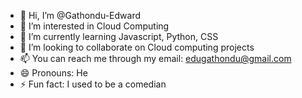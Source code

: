 - 👋 Hi, I’m @Gathondu-Edward
- 👀 I’m interested in Cloud Computing
- 🌱 I’m currently learning Javascript, Python, CSS
- 💞️ I’m looking to collaborate on Cloud computing projects
- 📫 You can reach me through my email: edugathondu@gmail.com
- 😄 Pronouns: He
- ⚡ Fun fact: I used to be a comedian

<!---
Gathondu-Edward/Gathondu-Edward is a ✨ special ✨ repository because its `README.md` (this file) appears on your GitHub profile.
You can click the Preview link to take a look at your changes.
--->
